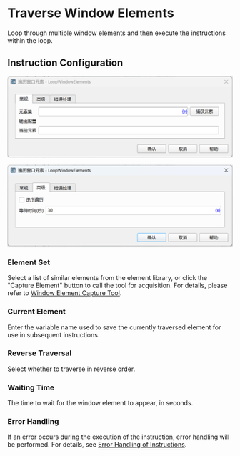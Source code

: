 # Traverse Window Elements

Loop through multiple window elements and then execute the instructions within the loop.

## Instruction Configuration

![General Configuration Dialog for Traversing Window Elements](loop_window_elements_general_config.png)

![Advanced Configuration Dialog for Traversing Window Elements](loop_window_elements_advanced_config.png)

### Element Set

Select a list of similar elements from the element library, or click the "Capture Element" button to call the tool for acquisition. For details, please refer to [Window Element Capture Tool](../../../manual/window_element_capture_tool.md).

### Current Element

Enter the variable name used to save the currently traversed element for use in subsequent instructions.

### Reverse Traversal

Select whether to traverse in reverse order.

### Waiting Time

The time to wait for the window element to appear, in seconds.

### Error Handling

If an error occurs during the execution of the instruction, error handling will be performed. For details, see [Error Handling of Instructions](../../../manual/error_handling.md).